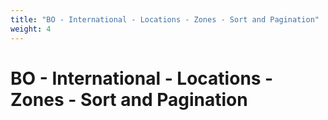 ```yaml
---
title: "BO - International - Locations - Zones - Sort and Pagination"
weight: 4
---
```


# BO - International - Locations - Zones - Sort and Pagination
